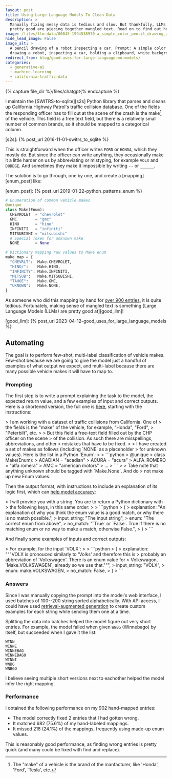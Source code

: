 ```yaml
---
layout: post
title: Using Large Language Models To Clean Data
description: >
  Manually fixing messy data is tedious and slow. But thankfully, LLMs are
  pretty good are piecing together mangled text. Read on to find out how!
image: /files/llm-data/00045-1994538970-a_simple_color_pencil_drawing_a_robot,_inspecting_a_car,_holding_a_clipboard,_white_background.png
hide_lead_image: False
image_alt: >
  A pencil drawing of a robot inspecting a car. Prompt: A simple color pencil
  drawing a robot, inspecting a car, holding a clipboard, white background.
redirect_from: blog/good-uses-for-large-language-mo-models/
categories: 
  - generative-ai
  - machine-learning
  - california-traffic-data
---
```


{% capture file_dir %}/files/chatgpt{% endcapture %}

I maintain the [SWITRS-to-sqlite][s2s] Python library that parses and cleans
up California Highway Patrol's traffic collision database. One of the fields
the responding officer has to fill out at the scene of the crash is the
make[^make] of the vehicle. This field is a free text field, but there is a
relatively small number of common brands, so it should be mapped to a
categorical column.

[^make]: 
    The "make" of a vehicle is the brand of the manfacturer, like 'Honda',
    'Ford', 'Tesla', etc.

[s2s]: {% post_url 2016-11-01-switrs_to_sqlite %}

This is straightforward when the officer writes `FORD` or `HONDA`, which they
mostly do. But since the officer can write anything, they occasionally make it
a little harder on us by abbreviating or mistyping, for example `VOLX` and
`DODDGE`. And sometimes they make it impossible by writing `--` or `______`.

The solution is to go through, one by one, and create a [mapping][enum_post]
like:

[enum_post]: {% post_url 2019-01-22-python_patterns_enum %}

```python
# Enumeration of common vehicle makes
@unique
class Make(Enum):
  CHEVROLET  = "chevrolet"
  GMC        = "gmc"
  HINO       = "hino"
  INFINITI   = "infiniti"
  MITSUBISHI = "mitsubishi"
  # Special Token for unknown make
  NONE       = None

# Dictionary mapping raw values to Make enum
make_map = {
  "CHEVRLT":  Make.CHEVROLET,
  "HINO/":    Make.HINO,
  "INFINITY": Make.INFINITI,
  "MITSUB":   Make.MITSUBISHI,
  "TAHOE":    Make.GMC,
  "UKNOWN":   Make.NONE,
}
```

As someone who did this mapping by hand for [over 900 entries][git], it is
quite tedious. Fortunately, making sense of mangled text is something [Large
Language Models (LLMs) are pretty good at][good_llm]!

[git]:  https://github.com/agude/SWITRS-to-SQLite/blob/85ac7e7850680bd47f3fef5a44ab180d8ee9dd8b/switrs_to_sqlite/make_map.py
[good_llm]: {% post_url 2023-04-12-good_uses_for_large_language_models %}


## Automating

The goal is to perform few-shot, multi-label classification of vehicle makes.
Few-shot because we are going to give the model just a handful of examples of
what output we expect, and multi-label because there are many possible vehicle
makes it will have to map to.

### Prompting

The first step is to write a prompt explaining the task to the model, the
expected return value, and a few examples of input and correct outputs. Here
is a shortened version, the full one is [here][prompt], starting with the
instructions:

[prompt]: /blog/llm-data/prompt/

<div class="chatgpt-edit-block"> 
<div class="chatgpt-prompt-only" markdown="1"> 
> I am working with a dataset of traffic collisions from California. One of
> the fields is the "make" of the vehicle, for example, "Honda", "Ford",
> "Peterbilt", etc.
> 
> But this field a free-text field filled out by the CHP officer on the scene
> of the collision. As such there are misspellings, abbreviations, and other
> mistakes that have to be fixed. 
> 
> I have created a set of makes as follows (including `NONE` as a placeholder
> for unknown values). Here is the list in a Python `Enum`:
> 
> ```python
> @unique
> class Make(Enum):
>     ACADIAN                 = "acadian"
>     ACURA                   = "acura"
>     ALFA_ROMERO             = "alfa romera"
>     AMC                     = "american motors"
>     ...
> ```
> 
> Take note that anything unknown should be tagged with `Make.None`. And do
> not make up new Enum values.
</div>
</div>

Then the output format, with instructions to include an explanation of its
logic first, which can [help model accuracy][cot]:

[cot]: https://arxiv.org/abs/2201.11903

<div class="chatgpt-edit-block"> 
<div class="chatgpt-prompt-only" markdown="1"> 
> I will provide you with a string. You are to return a Python dictionary with
> the following keys, in this same order:
> 
> ```python
> {
>   explanation: "An explanation of why you think the enum value is a good match, or why there is no match possible.",
>   input_string: "The input string",
>   enum: "The correct enum from above",
>   no_match: "`True` or `False`. True if there is no matching enum or no way to make a match, otherwise False.", 
> }
> ```
</div>
</div>

And finally some examples of inputs and correct outputs:

<div class="chatgpt-edit-block"> 
<div class="chatgpt-prompt-only" markdown="1"> 
> For example, for the input `VOLX`:
>
> ```python
> {
>   explanation: """VOLX is pronouced similarly to 'Volks' and therefore this is
>     probably an abbreviation of 'Volkswagen'. There is an enum value for
>     Volkswagon, `Make.VOLKSWAGEN`, already so we use that.""",
>   input_string: "VOLX",
>   enum: make.VOLKSWAGEN,
>   no_match: False,
> }
> ```
</div>
</div>

### Answers

Since I was manually copying the prompt into the model's web interface, I used
batches of 100--200 string sorted alphabetically. With API access, I could
have used [retrieval-augmented generation][rag] to create custom examples for
each string while sending them one at a time.

[rag]: https://en.wikipedia.org/w/index.php?title=Prompt_engineering&oldid=1179231833#Retrieval-augmented_generation

Splitting the data into batches helped the model figure out very short
entries. For example, the model failed when given `WNBG` (Winnebago) by
itself, but succeeded when I gave it the list:

```
WINN
WINNE   
WINNEBAG
WINNEBAGO
WINNI
WNBG 
WNBGO
```

I believe seeing multiple short versions next to eachother helped the model
infer the right mapping.

### Performance

I obtained the following performance on my 902 hand-mapped entries:

- The model correctly fixed 2 entries that I had gotten wrong.
- It matched 682 (75.6%) of my hand-labeled mappings. 
- It missed 218 (24.1%) of the mappings, frequently using made-up enum values.

This is reasonably good performance, as finding wrong entries is pretty quick
(and many could be fixed with find and replace).
